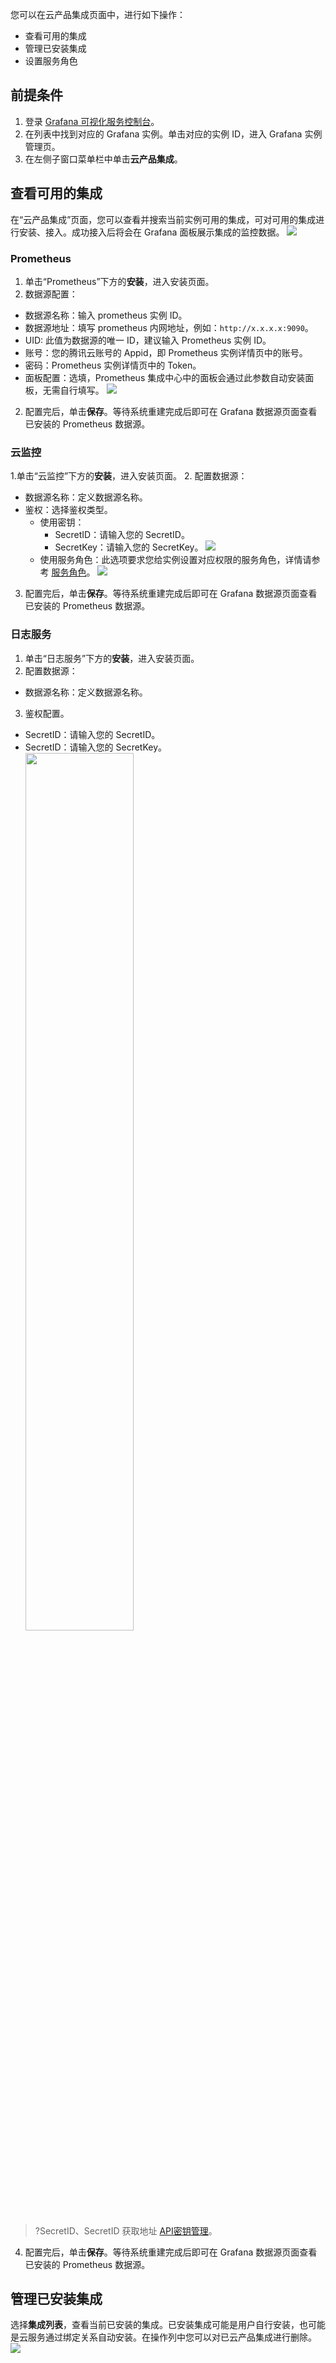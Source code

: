 您可以在云产品集成页面中，进行如下操作：
- 查看可用的集成
- 管理已安装集成
- 设置服务角色

## 前提条件
1. 登录 [Grafana 可视化服务控制台](https://console.cloud.tencent.com/monitor/grafana)。
2. 在列表中找到对应的 Grafana 实例。单击对应的实例 ID，进入 Grafana 实例管理页。
3. 在左侧子窗口菜单栏中单击**云产品集成**。

## 查看可用的集成
在“云产品集成”页面，您可以查看并搜索当前实例可用的集成，可对可用的集成进行安装、接入。成功接入后将会在 Grafana 面板展示集成的监控数据。
![](https://qcloudimg.tencent-cloud.cn/raw/475a38a68a46d89786466e73d83b10f2.png)


### Prometheus
1. 单击“Prometheus”下方的**安装**，进入安装页面。
2. 数据源配置：
 - 数据源名称：输入 prometheus 实例 ID。
 - 数据源地址：填写 prometheus 内网地址，例如：`http://x.x.x.x:9090`。
 - UID: 此值为数据源的唯一 ID，建议输入 Prometheus 实例 ID。
 - 账号：您的腾讯云账号的 Appid，即 Prometheus 实例详情页中的账号。
 - 密码：Prometheus 实例详情页中的 Token。
 - 面板配置：选填，Prometheus 集成中心中的面板会通过此参数自动安装面板，无需自行填写。
![](https://qcloudimg.tencent-cloud.cn/raw/361e2a717e055357e390bf96f684411e.png)
2. 配置完后，单击**保存**。等待系统重建完成后即可在 Grafana 数据源页面查看已安装的 Prometheus 数据源。

### 云监控
1.单击“云监控”下方的**安装**，进入安装页面。
2. 配置数据源：
 - 数据源名称：定义数据源名称。
 - 鉴权：选择鉴权类型。
    - 使用密钥：
      - SecretID：请输入您的 SecretID。
      - SecretKey：请输入您的 SecretKey。
      ![](https://qcloudimg.tencent-cloud.cn/raw/025c7c3205e49b72d2ea8d29f2953552.png)
    - 使用服务角色：此选项要求您给实例设置对应权限的服务角色，详情请参考 [服务角色]()。
    ![](https://qcloudimg.tencent-cloud.cn/raw/392694f9b09afd2a4b45bf303a541697.png)
3. 配置完后，单击**保存**。等待系统重建完成后即可在 Grafana 数据源页面查看已安装的 Prometheus 数据源。

### 日志服务
1. 单击“日志服务”下方的**安装**，进入安装页面。
2. 配置数据源：
 - 数据源名称：定义数据源名称。
3. 鉴权配置。
 - SecretID：请输入您的 SecretID。
 - SecretID：请输入您的 SecretKey。
 <br><img src="https://qcloudimg.tencent-cloud.cn/raw/f32edf849f9a0f0015fb768f142bc20b.png" width="60%"></img>

 >?SecretID、SecretID 获取地址 [API密钥管理](https://console.cloud.tencent.com/cam/capi)。
 

4. 配置完后，单击**保存**。等待系统重建完成后即可在 Grafana 数据源页面查看已安装的 Prometheus 数据源。


## 管理已安装集成

选择**集成列表**，查看当前已安装的集成。已安装集成可能是用户自行安装，也可能是云服务通过绑定关系自动安装。在操作列中您可以对已云产品集成进行删除。
![](https://qcloudimg.tencent-cloud.cn/raw/0375ffd594f70c283b8f192d0ad4cdda.png)
